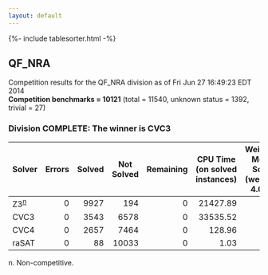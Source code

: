 ```yaml
---
layout: default
---
```

{%- include tablesorter.html -%}

## QF_NRA



Competition results for the QF_NRA division as of Fri Jun 27 16:49:23 EDT 2014
<br/>**Competition benchmarks = 10121** (total = 11540, unknown status = 1392, trivial = 27)

### Division COMPLETE: The winner is CVC3



<table id="sequential" class="result sorted">
<thead>
<tr>
<th class="center">Solver</th><th class="center">Errors</th>
<th class="center">Solved</th>
<th class="center">Not Solved</th>
<th class="center">Remaining</th>
<th class="center">CPU Time (on solved instances)</th>
<th class="center">Weighted Medal Score (weight =  4.005)</th>
</tr>
</thead>
<tr>
<td><span class="non-competing-grey">Z3<sup><a href="#fn">n</a></sup></span></td>
<td align="right">0</td>
<td align="right">9927</td>
<td align="right">194</td>
<td align="right">0</td>
<td align="right">  21427.89</td>
<td align="right"> 3.853</td>
</tr>
<tr>
<td>CVC3</td>
<td align="right">0</td>
<td align="right">3543</td>
<td align="right">6578</td>
<td align="right">0</td>
<td align="right">  33535.52</td>
<td align="right"> 0.491</td>
</tr>
<tr>
<td>CVC4</td>
<td align="right">0</td>
<td align="right">2657</td>
<td align="right">7464</td>
<td align="right">0</td>
<td align="right">    128.96</td>
<td align="right"> 0.276</td>
</tr>
<tr>
<td>raSAT</td>
<td align="right">0</td>
<td align="right">88</td>
<td align="right">10033</td>
<td align="right">0</td>
<td align="right">      1.03</td>
<td align="right"> 0.000</td>
</tr>
</table>

<span id="fn"> n. Non-competitive.</span>
